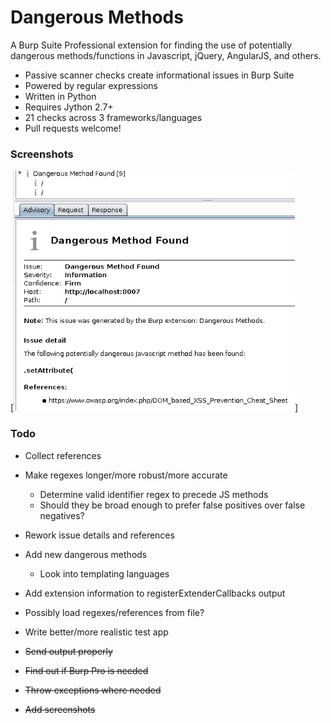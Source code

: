 # Dangerous Methods
A Burp Suite Professional extension for finding the use of potentially dangerous methods/functions in Javascript, jQuery, AngularJS, and others.

* Passive scanner checks create informational issues in Burp Suite
* Powered by regular expressions
* Written in Python
* Requires Jython 2.7+
* 21 checks across 3 frameworks/languages
* Pull requests welcome!

### Screenshots
[![Example Issue](screenshots/dangerous-methods-issue.png)]

### Todo
* Collect references
* Make regexes longer/more robust/more accurate
    * Determine valid identifier regex to precede JS methods
    * Should they be broad enough to prefer false positives over false negatives?
* Rework issue details and references

* Add new dangerous methods
    * Look into templating languages
* Add extension information to registerExtenderCallbacks output
* Possibly load regexes/references from file?
* Write better/more realistic test app
* ~~Send output properly~~
* ~~Find out if Burp Pro is needed~~
* ~~Throw exceptions where needed~~
* ~~Add screenshots~~